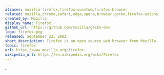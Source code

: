 ```yaml
---
aliases: mozilla-firefox,firefox-quantum,firefox-browser
related: mozilla,chrome,safari,edge,opera,browser,gecko,firefox-extension
created_by: Mozilla
display_name: Firefox
github_url: https://github.com/mozilla/gecko-dev
logo: firefox.png
released: September 23, 2002
short_description: Firefox is an open source web browser from Mozilla.
topic: firefox
url: https://www.mozilla.org/firefox
wikipedia_url: https://en.wikipedia.org/wiki/Firefox
---
```


.
